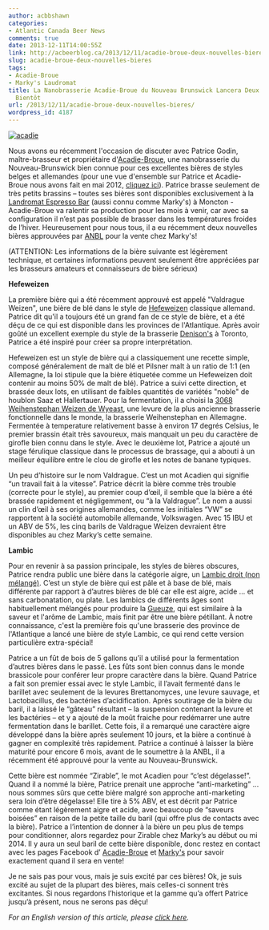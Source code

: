 ```yaml
---
author: acbbshawn
categories:
- Atlantic Canada Beer News
comments: true
date: 2013-12-11T14:00:55Z
link: http://acbeerblog.ca/2013/12/11/acadie-broue-deux-nouvelles-bieres/
slug: acadie-broue-deux-nouvelles-bieres
tags:
- Acadie-Broue
- Marky's Laudromat
title: La Nanobrasserie Acadie-Broue du Nouveau Brunswick Lancera Deux Nouvelles Bières
  Bientôt
url: /2013/12/11/acadie-broue-deux-nouvelles-bieres/
wordpress_id: 4187
---
```


[![acadie](http://acbeerblog.ca/wp-content/uploads/2013/12/acadie.jpg)](http://acbeerblog.ca/wp-content/uploads/2013/12/acadie.jpg)

Nous avons eu récemment l'occasion de discuter avec Patrice Godin, maître-brasseur et propriétaire d'[Acadie-Broue](https://www.facebook.com/pages/Acadie-Broue/176759632361301), une nanobrasserie du Nouveau-Brunswick bien connue pour ces excellentes bières de styles belges et allemandes (pour une vue d'ensemble sur Patrice et Acadie-Broue nous avons fait en mai 2012, [cliquez ici](http://atlanticcanadabeerblog.wordpress.com/2012/05/15/lhistoire-dacadie-broue/)). Patrice brasse seulement de très petits brassins – toutes ses bières sont disponibles exclusivement à la [Landromat Espresso Bar](https://www.facebook.com/groups/2429282830/) (aussi connu comme Marky's) à Moncton - Acadie-Broue va ralentir sa production pour les mois à venir, car avec sa configuration il n’est pas possible de brasser dans les températures froides de l’hiver. Heureusement pour nous tous, il a eu récemment deux nouvelles bières approuvées par [ANBL](http://www.nbliquor.com/) pour la vente chez Marky's!

(ATTENTION: Les informations de la bière suivante est légèrement technique, et certaines informations peuvent seulement être appréciées par les brasseurs amateurs et connaisseurs de bière sérieux)

**Hefeweizen**

La première bière qui a été récemment approuvé est appelé "Valdrague Weizen", une bière de blé dans le style de [Hefeweizen](http://www.bjcp.org/2008styles/style15.php#1a) classique allemand. Patrice dit qu'il a toujours été un grand fan de ce style de bière, et a été déçu de ce qui est disponible dans les provinces de l'Atlantique. Après avoir goûté un excellent exemple du style de la brasserie [Denison's](http://www.denisons.ca/Denisons_Brewing_Company/Welcome.html) à Toronto, Patrice a été inspiré pour créer sa propre interprétation.

Hefeweizen est un style de bière qui a classiquement une recette simple, composé généralement de malt de blé et Pilsner malt à un ratio de 1:1 (en Allemagne, la loi stipule que la bière étiquetée comme un Hefeweizen doit contenir au moins 50% de malt de blé). Patrice a suivi cette direction, et brassée deux lots, en utilisant de faibles quantités de variétés "noble" de houblon Saaz et Hallertauer. Pour la fermentation, il a choisi la [3068 Weihenstephan Weizen de Wyeast](http://www.wyeastlab.com/rw_yeaststrain_detail.cfm?ID=135), une levure de la plus ancienne brasserie fonctionnelle dans le monde, la brasserie Weihenstephan en Allemagne. Fermentée à temperature relativement basse à environ 17 degrés Celsius, le premier brassin était très savoureux, mais manquait un peu du caractère de girofle bien connu dans le style. Avec le deuxième lot, Patrice a ajouté un stage férulique classique dans le processus de brassage, qui a abouti à un meilleur équilibre entre le clou de girofle et les notes de banane typiques.

Un peu d’histoire sur le nom Valdrague. C’est un mot Acadien qui signifie “un travail fait à la vitesse”. Patrice décrit la bière comme très trouble (correcte pour le style), au premier coup d’œil, il semble que la bière a été brassée rapidement et négligemment, ou “à la Valdrague”. Le nom a aussi un clin d’œil à ses origines allemandes, comme les initiales “VW” se rapportent à la société automobile allemande, Volkswagen. Avec 15 IBU et un ABV de 5%, les cinq barils de Valdrague Weizen devraient être disponibles au chez Marky’s cette semaine.

**Lambic**

Pour en revenir à sa passion principale, les styles de bières obscures, Patrice rendra public une bière dans la catégorie aigre, un [Lambic droit (non mélangé)](http://www.bjcp.org/2008styles/style17.php#1d). C’est un style de bière qui est pâle et à base de blé, mais différente par rapport à d’autres bières de blé car elle est aigre, acide … et sans carbonatation, ou plate. Les lambics de différents âges sont habituellement mélangés pour produire la [Gueuze](http://www.bjcp.org/2008styles/style17.php#1e), qui est similaire à la saveur et l'arôme de Lambic, mais finit par être une bière pétillant. À notre connaissance, c'est la première fois qu'une brasserie des province de l'Atlantique a lancé une bière de style Lambic, ce qui rend cette version particulière extra-spécial!

Patrice a un fût de bois de 5 gallons qu’il a utilisé pour la fermentation d’autres bières dans le passé. Les fûts sont bien connus dans le monde brassicole pour conférer leur propre caractère dans la bière. Quand Patrice a fait son premier essai avec le style Lambic, il l’avait fermenté dans le barillet avec seulement de la levures Brettanomyces, une levure sauvage, et Lactobacillus, des bactéries d’acidification. Après soutirage de la bière du baril, il a laissé le “gâteau” résultant – la suspension contenant la levure et les bactéries – et y a ajouté de la moût fraiche pour redémarrer une autre fermentation dans le barillet. Cette fois, il a remarqué une caractère aigre développé dans la bière après seulement 10 jours, et la bière a continué à gagner en complexité très rapidement. Patrice a continué à laisser la bière maturité pour encore 6 mois, avant de le soumettre à la ANBL, il a récemment été approuvé pour la vente au Nouveau-Brunswick.

Cette bière est nommée “Zirable”, le mot Acadien pour “c’est dégelasse!”. Quand il a nommé la bière, Patrice prenait une approche “anti-marketing” … nous sommes sûrs que cette bière malgré son approche anti-marketing sera loin d’être dégelasse! Elle tire à 5% ABV, et est décrit par Patrice comme étant légèrement aigre et acide, avec beaucoup de “saveurs boisées” en raison de la petite taille du baril (qui offre plus de contacts avec la bière). Patrice a l’intention de donner à la bière un peu plus de temps pour conditionner, alors regardez pour Zirable chez Marky’s au début ou mi 2014. Il y aura un seul baril de cette bière disponible, donc restez en contact avec les pages Facebook d’ [Acadie-Broue](https://www.facebook.com/pages/Acadie-Broue/176759632361301) et [Marky's](https://www.facebook.com/groups/2429282830/) pour savoir exactement quand il sera en vente!

Je ne sais pas pour vous, mais je suis excité par ces bières! Ok, je suis excité au sujet de la plupart des bières, mais celles-ci sonnent très excitantes.   Si nous regardons l’historique et la gamme qu’a offert Patrice jusqu’à présent, nous ne serons pas déçu!

_For an English version of this article, please [click here](http://wp.me/p23UN6-15j)._
